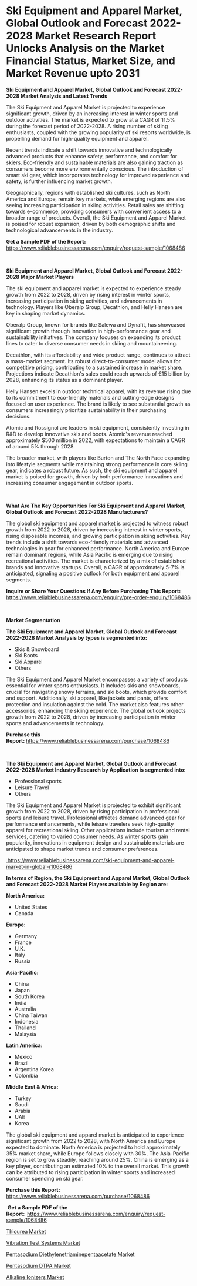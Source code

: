 <p><h1>Ski Equipment and Apparel Market, Global Outlook and Forecast 2022-2028 Market Research Report Unlocks Analysis on the Market Financial Status, Market Size, and Market Revenue upto 2031</h1></p><p><strong>Ski Equipment and Apparel Market, Global Outlook and Forecast 2022-2028 Market Analysis and Latest Trends</strong></p>
<p><p>The Ski Equipment and Apparel Market is projected to experience significant growth, driven by an increasing interest in winter sports and outdoor activities. The market is expected to grow at a CAGR of 11.5% during the forecast period of 2022-2028. A rising number of skiing enthusiasts, coupled with the growing popularity of ski resorts worldwide, is propelling demand for high-quality equipment and apparel.</p><p>Recent trends indicate a shift towards innovative and technologically advanced products that enhance safety, performance, and comfort for skiers. Eco-friendly and sustainable materials are also gaining traction as consumers become more environmentally conscious. The introduction of smart ski gear, which incorporates technology for improved experience and safety, is further influencing market growth.</p><p>Geographically, regions with established ski cultures, such as North America and Europe, remain key markets, while emerging regions are also seeing increasing participation in skiing activities. Retail sales are shifting towards e-commerce, providing consumers with convenient access to a broader range of products. Overall, the Ski Equipment and Apparel Market is poised for robust expansion, driven by both demographic shifts and technological advancements in the industry.</p></p>
<p><strong>Get a Sample PDF of the Report:&nbsp;</strong> <a href="https://www.reliablebusinessarena.com/enquiry/request-sample/1068486">https://www.reliablebusinessarena.com/enquiry/request-sample/1068486</a></p>
<p>&nbsp;</p>
<p><strong>Ski Equipment and Apparel Market, Global Outlook and Forecast 2022-2028 Major Market Players</strong></p>
<p><p>The ski equipment and apparel market is expected to experience steady growth from 2022 to 2028, driven by rising interest in winter sports, increasing participation in skiing activities, and advancements in technology. Players like Oberalp Group, Decathlon, and Helly Hansen are key in shaping market dynamics.</p><p>Oberalp Group, known for brands like Salewa and Dynafit, has showcased significant growth through innovation in high-performance gear and sustainability initiatives. The company focuses on expanding its product lines to cater to diverse consumer needs in skiing and mountaineering.</p><p>Decathlon, with its affordability and wide product range, continues to attract a mass-market segment. Its robust direct-to-consumer model allows for competitive pricing, contributing to a sustained increase in market share. Projections indicate Decathlon's sales could reach upwards of €15 billion by 2028, enhancing its status as a dominant player.</p><p>Helly Hansen excels in outdoor technical apparel, with its revenue rising due to its commitment to eco-friendly materials and cutting-edge designs focused on user experience. The brand is likely to see substantial growth as consumers increasingly prioritize sustainability in their purchasing decisions.</p><p>Atomic and Rossignol are leaders in ski equipment, consistently investing in R&D to develop innovative skis and boots. Atomic's revenue reached approximately $500 million in 2022, with expectations to maintain a CAGR of around 5% through 2028.</p><p>The broader market, with players like Burton and The North Face expanding into lifestyle segments while maintaining strong performance in core skiing gear, indicates a robust future. As such, the ski equipment and apparel market is poised for growth, driven by both performance innovations and increasing consumer engagement in outdoor sports.</p></p>
<p>&nbsp;</p>
<p><strong>What Are The Key Opportunities For Ski Equipment and Apparel Market, Global Outlook and Forecast 2022-2028 Manufacturers?</strong></p>
<p><p>The global ski equipment and apparel market is projected to witness robust growth from 2022 to 2028, driven by increasing interest in winter sports, rising disposable incomes, and growing participation in skiing activities. Key trends include a shift towards eco-friendly materials and advanced technologies in gear for enhanced performance. North America and Europe remain dominant regions, while Asia Pacific is emerging due to rising recreational activities. The market is characterized by a mix of established brands and innovative startups. Overall, a CAGR of approximately 5-7% is anticipated, signaling a positive outlook for both equipment and apparel segments.</p></p>
<p><strong>Inquire or Share Your Questions If Any Before Purchasing This Report:</strong> <a href="https://www.reliablebusinessarena.com/enquiry/pre-order-enquiry/1068486">https://www.reliablebusinessarena.com/enquiry/pre-order-enquiry/1068486</a></p>
<p>&nbsp;</p>
<p><strong>Market Segmentation</strong></p>
<p><strong>The Ski Equipment and Apparel Market, Global Outlook and Forecast 2022-2028 Market Analysis by types is segmented into:</strong></p>
<p><ul><li>Skis & Snowboard</li><li>Ski Boots</li><li>Ski Apparel</li><li>Others</li></ul></p>
<p><p>The Ski Equipment and Apparel Market encompasses a variety of products essential for winter sports enthusiasts. It includes skis and snowboards, crucial for navigating snowy terrains, and ski boots, which provide comfort and support. Additionally, ski apparel, like jackets and pants, offers protection and insulation against the cold. The market also features other accessories, enhancing the skiing experience. The global outlook projects growth from 2022 to 2028, driven by increasing participation in winter sports and advancements in technology.</p></p>
<p><strong>Purchase this Report:&nbsp;</strong><a href="https://www.reliablebusinessarena.com/purchase/1068486">https://www.reliablebusinessarena.com/purchase/1068486</a></p>
<p>&nbsp;</p>
<p><strong>The Ski Equipment and Apparel Market, Global Outlook and Forecast 2022-2028 Market Industry Research by Application is segmented into:</strong></p>
<p><ul><li>Professional sports</li><li>Leisure Travel</li><li>Others</li></ul></p>
<p><p>The Ski Equipment and Apparel Market is projected to exhibit significant growth from 2022 to 2028, driven by rising participation in professional sports and leisure travel. Professional athletes demand advanced gear for performance enhancements, while leisure travelers seek high-quality apparel for recreational skiing. Other applications include tourism and rental services, catering to varied consumer needs. As winter sports gain popularity, innovations in equipment design and sustainable materials are anticipated to shape market trends and consumer preferences.</p></p>
<p><a href="https://www.reliablebusinessarena.com/ski-equipment-and-apparel-market-in-global-r1068486">&nbsp;https://www.reliablebusinessarena.com/ski-equipment-and-apparel-market-in-global-r1068486</a></p>
<p><strong>In terms of Region, the Ski Equipment and Apparel Market, Global Outlook and Forecast 2022-2028 Market Players available by Region are:</strong></p>
<p>
    <p> <strong> North America: </strong>
        <ul>
            <li>United States</li>
            <li>Canada</li>
        </ul>
        </p> 
    <p> <strong> Europe: </strong>
        <ul>
            <li>Germany</li>
            <li>France</li>
            <li>U.K.</li>
            <li>Italy</li>
            <li>Russia</li>
        </ul>
        </p> 
    <p> <strong> Asia-Pacific: </strong>
        <ul>
            <li>China</li>
            <li>Japan</li>
            <li>South Korea</li>
            <li>India</li>
            <li>Australia</li>
            <li>China Taiwan</li>
            <li>Indonesia</li>
            <li>Thailand</li>
            <li>Malaysia</li>
        </ul>
        </p> 
    <p> <strong> Latin America: </strong>
        <ul>
            <li>Mexico</li>
            <li>Brazil</li>
            <li>Argentina Korea</li>
            <li>Colombia</li>
        </ul>
        </p> 
    <p> <strong> Middle East & Africa: </strong>
        <ul>
            <li>Turkey</li>
            <li>Saudi</li>
            <li>Arabia</li>
            <li>UAE</li>
            <li>Korea</li>
        </ul>
    </p>
    </p>
<p><p>The global ski equipment and apparel market is anticipated to experience significant growth from 2022 to 2028, with North America and Europe expected to dominate. North America is projected to hold approximately 35% market share, while Europe follows closely with 30%. The Asia-Pacific region is set to grow steadily, reaching around 25%. China is emerging as a key player, contributing an estimated 10% to the overall market. This growth can be attributed to rising participation in winter sports and increased consumer spending on ski gear.</p></p>
<p><strong>Purchase this Report: </strong><a href="https://www.reliablebusinessarena.com/purchase/1068486">https://www.reliablebusinessarena.com/purchase/1068486</a></p>
<p>&nbsp;<strong>Get a Sample PDF of the Report:&nbsp;&nbsp;</strong><a href="https://www.reliablebusinessarena.com/enquiry/request-sample/1068486">https://www.reliablebusinessarena.com/enquiry/request-sample/1068486</a></p>
<p><strong></strong></p>
<p><p><a href="https://www.linkedin.com/pulse/emerging-market-trends-regional-analysis-thiourea-forecasted-brwmf?trackingId=MuK8PSJkQgqFyuGTZmFhng%3D%3D">Thiourea Market</a></p><p><a href="https://medium.com/@sarahhopkins94/what-innovations-and-market-trends-are-shaping-the-vibration-test-systems-market-25160cb62465">Vibration Test Systems Market</a></p><p><a href="https://issuu.com/reportprime-2/docs/pentasodium-diethylenetriaminepenta_98dc88cec51631">Pentasodium Diethylenetriaminepentaacetate Market</a></p><p><a href="https://issuu.com/reportprime-2/docs/pentasodium-dtpa-market-size-2030.p_766ceef2a17618">Pentasodium DTPA Market</a></p><p><a href="https://medium.com/@sarahhopkins94/what-is-alkaline-ionizers-market-380d2128cc60">Alkaline Ionizers Market</a></p></p>
